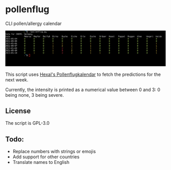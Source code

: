 # pollenflug
CLI pollen/allergy calendar

![Screenshot](img/screenshot.png)

This script uses [Hexal's Pollenflugkalendar](https://allergie.hexal.de/pollenflug/vorhersage/) to fetch the predictions for the next week.

Currently, the intensity is printed as a numerical value between 0 and 3: 0 being none, 3 being severe.

## License

The script is GPL-3.0

## Todo:
* Replace numbers with strings or emojis
* Add support for other countries
* Translate names to English
